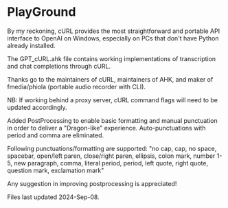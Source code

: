 # PlayGround
By my reckoning, cURL provides the most straightforward and portable API interface to OpenAI on Windows, especially on PCs that don't have Python already installed.

The GPT_cURL.ahk file contains working implementations of transcription and chat completions through cURL.

Thanks go to the maintainers of cURL, maintainers of AHK, and maker of fmedia/phiola (portable audio recorder with CLI).

NB: If working behind a proxy server, cURL command flags will need to be updated accordingly.

Added PostProcessing to enable basic formatting and manual punctuation in order to deliver a "Dragon-like" experience.  Auto-punctuations with period and comma are eliminated.  

Following punctuations/formatting are supported: 
"no cap, cap, no space, spacebar, open/left paren, close/right paren, ellipsis, colon mark, number 1-5, new paragraph, comma, literal period, period, left quote, right quote, question mark, exclamation mark"

Any suggestion in improving postprocessing is appreciated!


Files last updated 2024-Sep-08.
